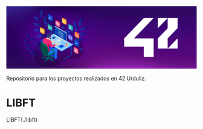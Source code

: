 
<img width="1215" alt="Screen_Shot" src="https://github.com/Jcamil097/42course/blob/main/header_002_.png">

<p>Repositorio para los proyectos realizados en 42 Urduliz.</p>

<h1>LIBFT</h1>

LIBFT(./libft)
